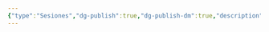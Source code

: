 ```yaml
---
{"type":"Sesiones","dg-publish":true,"dg-publish-dm":true,"description":"¡La aventura comienza! Nuestras heroínas se conocen y exploran Meletis.","permalink":"/sesiones/sesion-01/","dgPassFrontmatter":true}
---
```


